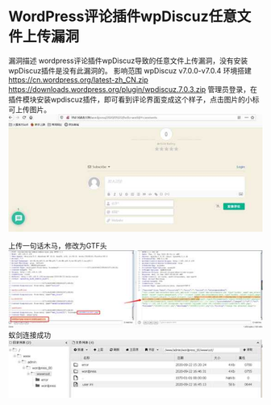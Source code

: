 # WordPress评论插件wpDiscuz任意文件上传漏洞

漏洞描述
wordpress评论插件wpDiscuz导致的任意文件上传漏洞，没有安装wpDiscuz插件是没有此漏洞的。
影响范围
wpDiscuz v7.0.0-v7.0.4
环境搭建
https://cn.wordpress.org/latest-zh_CN.zip
https://downloads.wordpress.org/plugin/wpdiscuz.7.0.3.zip
管理员登录，在插件模块安装wpdiscuz插件，即可看到评论界面变成这个样子，点击图片的小标可上传图片。
![img](wordpress%E8%AF%84%E8%AE%BA%E6%8F%92%E4%BB%B6wpDiscuz%E4%BB%BB%E6%84%8F%E6%96%87%E4%BB%B6%E4%B8%8A%E4%BC%A0%E6%BC%8F%E6%B4%9E/wp_editor_md_c812f626a0e2b2236eba98f0dbc44e62.jpg)

上传一句话木马，修改为GTF头
![img](wordpress%E8%AF%84%E8%AE%BA%E6%8F%92%E4%BB%B6wpDiscuz%E4%BB%BB%E6%84%8F%E6%96%87%E4%BB%B6%E4%B8%8A%E4%BC%A0%E6%BC%8F%E6%B4%9E/wp_editor_md_26cd0f7846ca4dc67068c848dedd9e9b.jpg)
蚁剑连接成功
![img](wordpress%E8%AF%84%E8%AE%BA%E6%8F%92%E4%BB%B6wpDiscuz%E4%BB%BB%E6%84%8F%E6%96%87%E4%BB%B6%E4%B8%8A%E4%BC%A0%E6%BC%8F%E6%B4%9E/wp_editor_md_93476dc9f2edfe4c3d72c963f7607175.jpg)